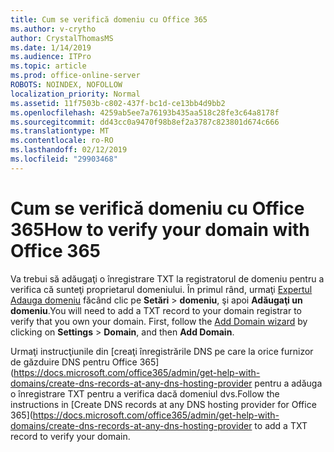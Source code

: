 ```yaml
---
title: Cum se verifică domeniu cu Office 365
ms.author: v-crytho
author: CrystalThomasMS
ms.date: 1/14/2019
ms.audience: ITPro
ms.topic: article
ms.prod: office-online-server
ROBOTS: NOINDEX, NOFOLLOW
localization_priority: Normal
ms.assetid: 11f7503b-c802-437f-bc1d-ce13bb4d9bb2
ms.openlocfilehash: 4259ab5ee7a76193b435aa518c28fe3c64a8178f
ms.sourcegitcommit: dd43cc0a9470f98b8ef2a3787c823801d674c666
ms.translationtype: MT
ms.contentlocale: ro-RO
ms.lasthandoff: 02/12/2019
ms.locfileid: "29903468"
---
```

# <a name="how-to-verify-your-domain-with-office-365"></a><span data-ttu-id="e9489-102">Cum se verifică domeniu cu Office 365</span><span class="sxs-lookup"><span data-stu-id="e9489-102">How to verify your domain with Office 365</span></span>

<span data-ttu-id="e9489-p101">Va trebui să adăugaţi o înregistrare TXT la registratorul de domeniu pentru a verifica că sunteţi proprietarul domeniului. În primul rând, urmaţi [Expertul Adauga domeniu](https://portal.office.com/adminportal/home#/Domains) făcând clic pe **Setări** \> **domeniu**, şi apoi **Adăugaţi un domeniu**.</span><span class="sxs-lookup"><span data-stu-id="e9489-p101">You will need to add a TXT record to your domain registrar to verify that you own your domain. First, follow the [Add Domain wizard](https://portal.office.com/adminportal/home#/Domains) by clicking on **Settings** \> **Domain**, and then **Add Domain**.</span></span>
  
<span data-ttu-id="e9489-105">Urmaţi instrucţiunile din [creaţi înregistrările DNS pe care la orice furnizor de găzduire DNS pentru Office 365] (https://docs.microsoft.com/office365/admin/get-help-with-domains/create-dns-records-at-any-dns-hosting-provider pentru a adăuga o înregistrare TXT pentru a verifica dacă domeniul dvs.</span><span class="sxs-lookup"><span data-stu-id="e9489-105">Follow the instructions in [Create DNS records at any DNS hosting provider for Office 365](https://docs.microsoft.com/office365/admin/get-help-with-domains/create-dns-records-at-any-dns-hosting-provider to add a TXT record to verify your domain.</span></span> 
  

